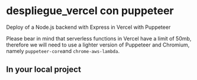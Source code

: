# despliegue_vercel con puppeteer
Deploy of a Node.js backend with Express in Vercel with Puppeteer

Please bear in mind that serverless functions in Vercel have a limit of 50mb, therefore we will need to use a lighter version of Puppeteer and Chromium, namely `puppeteer-core`and `chrome-aws-lambda`.

## In your local project
















